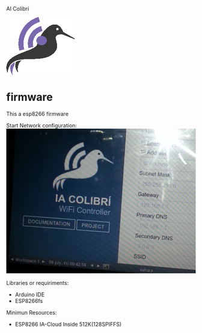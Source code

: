 AI Colibrí

![Colibrí - Cloud Inside](logo.png)

# firmware
This a esp8266 firmware

Start Network configuration:
![Screenshot](IMG_20160708_004025.jpg)

Libraries or requiriments:
* Arduino IDE
* ESP8266fs

Minimun Resources:
* ESP8266 IA-Cloud Inside 512K(128SPIFFS)


